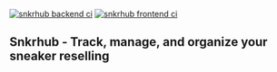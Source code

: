 [![snkrhub backend ci](https://github.com/phoenixbeats01/snkrhub/actions/workflows/backend.yml/badge.svg?branch=master)](https://github.com/phoenixbeats01/snkrhub/actions/workflows/backend.yml)
[![snkrhub frontend ci](https://github.com/phoenixbeats01/snkrhub/actions/workflows/frontend.yml/badge.svg)](https://github.com/phoenixbeats01/snkrhub/actions/workflows/frontend.yml)

## Snkrhub - Track, manage, and organize your sneaker reselling
